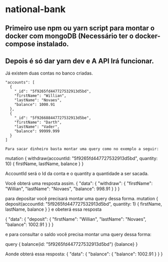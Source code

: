 # national-bank


## Primeiro use npm ou yarn script para montar o docker com mongoDB (Necessário ter o docker-compose instalado.
## Depois é só dar yarn dev e A API Irá funcionar.

Já existem duas contas no banco criadas.

    "accounts": [
      {
        "_id": "5f9265fd447727532913d5bd",
        "firstName": "Willian",
        "lastName": "Novaes",
        "balance": 1000.91
      },
      {
        "_id": "5f926688447727532913d5be",
        "firstName": "Darth",
        "lastName": "Vader",
        "balance": 99999.999
      }
    ]
    
    Para sacar dinheiro basta montar uma query como no exemplo a seguir:
mutation {
  withdraw(accountId: "5f9265fd447727532913d5bd", quantity: 10) {
    firstName,
    lastName,
    balance
  }
}

AccountId será o Id da conta e o quantity a quantidade a ser sacada.

Você obterá uma resposta assim. 
{
  "data": {
    "withdraw": {
      "firstName": "Willian",
      "lastName": "Novaes",
      "balance": 998.91
    }
  }
}

para depositar você precisará montar uma query dessa forma.
mutation {
  deposit(accountId: "5f9265fd447727532913d5bd", quantity: 1) {
    firstName,
    lastName,
    balance
  }
}
e obeterá essa resposta

{
  "data": {
    "deposit": {
      "firstName": "Willian",
      "lastName": "Novaes",
      "balance": 1002.91
    }
  }
}

e para consultar o saldo você precisa montar uma query dessa forma:

query {
  balance(id: "5f9265fd447727532913d5bd") {balance}
}

Aonde obterá essa resposta:
{
  "data": {
    "balance": {
      "balance": 1002.91
    }
  }
}
